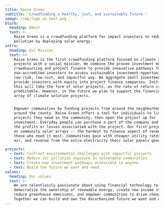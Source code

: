 ```yaml
---
title: Raise Green
subtitle: 'Crowdfunding a healthy, just, and sustainable future.'
image: /img/logo_no_text.png
blurb:
  heading: About
  text: >-
    Raise Green is a crowdfunding platform for impact investors to reduce air
    pollution by deploying solar energy.
intro:
  heading: Our Mission
  text: >+
    Raise Green is the first crowdfunding platform focused on climate solution
    projects with a social mission. We combine the proven investment models of
    crowdsourcing and project finance to provide innovative pathways for
    non-accredited investors to access sustainable investment opportunities in a
    low-risk, low-cost, and impactful way. We aggregate small investments to
    provide investors with equity into project finance companies. Initially,
    this will take the form of solar projects, as the rate of return is very
    predictable. However, in the future we plan to support the financing of an
    array of climate solution projects.


    Empower communities by funding projects from around the neighborhood and
    around the county. Raise Green offers a tool for individuals to list the
    projects they need in the community, then open the project up for
    investment. Everyday people can purchase a part of the company and share in
    the profits or losses associatied with the project. Our first projects focus
    on community solar arrays -- the hardest to finance aspect of renewable for
    those who need it most. Communities gain with cheaper utility rates, cleaner
    air, and revenue from the extra electricity their solar panels generate.

projects:
  - text: Confront environmental challenges with impactful projects
  - text: Reduce air pollution exposure in vulnerable communities
  - text: Create new investment pathways accessible to anyone
  - text: Build the future we want and need
values:
  heading: Our values
  text: >-
    We are relentlessly passionate about using financial technology to
    democratize the ownership of renewable energy, create new income streams,
    reduce greenhouse emmisions, and empower communities to drive change.
    Together we can build and own the decarbonized future we want and need.
---
```


